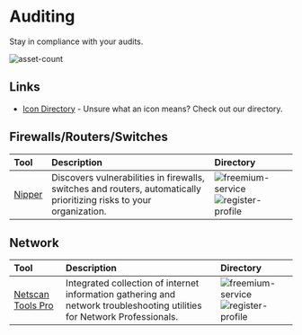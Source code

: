 # Auditing

Stay in compliance with your audits.

![asset-count](https://img.shields.io/badge/Tools%20%26%20Resources%20Available-2-947cb0?style=for-the-badge)

## Links <!-- {docsify-ignore} -->

- [Icon Directory](../ICONS.md) - Unsure what an icon means? Check out our directory.

## Firewalls/Routers/Switches

| Tool | Description | Directory |
| :--- | :--- | :--- |
| [Nipper](https://www.titania.com/products/) | Discovers vulnerabilities in firewalls, switches and routers, automatically prioritizing risks to your organization. | ![freemium-service](https://raw.githubusercontent.com/InfosecHouse/InfosecHouse/main/docs/icons/freemium-service.png) ![register-profile](https://raw.githubusercontent.com/InfosecHouse/InfosecHouse/main/docs/icons/register-profile.png) |

## Network

| Tool | Description | Directory |
| :--- | :--- | :--- |
| [Netscan Tools Pro](https://netscantools.com/nstpromain.html) | Integrated collection of internet information gathering and network troubleshooting utilities for Network Professionals. | ![freemium-service](https://raw.githubusercontent.com/InfosecHouse/InfosecHouse/main/docs/icons/freemium-service.png) ![register-profile](https://raw.githubusercontent.com/InfosecHouse/InfosecHouse/main/docs/icons/register-profile.png) |


